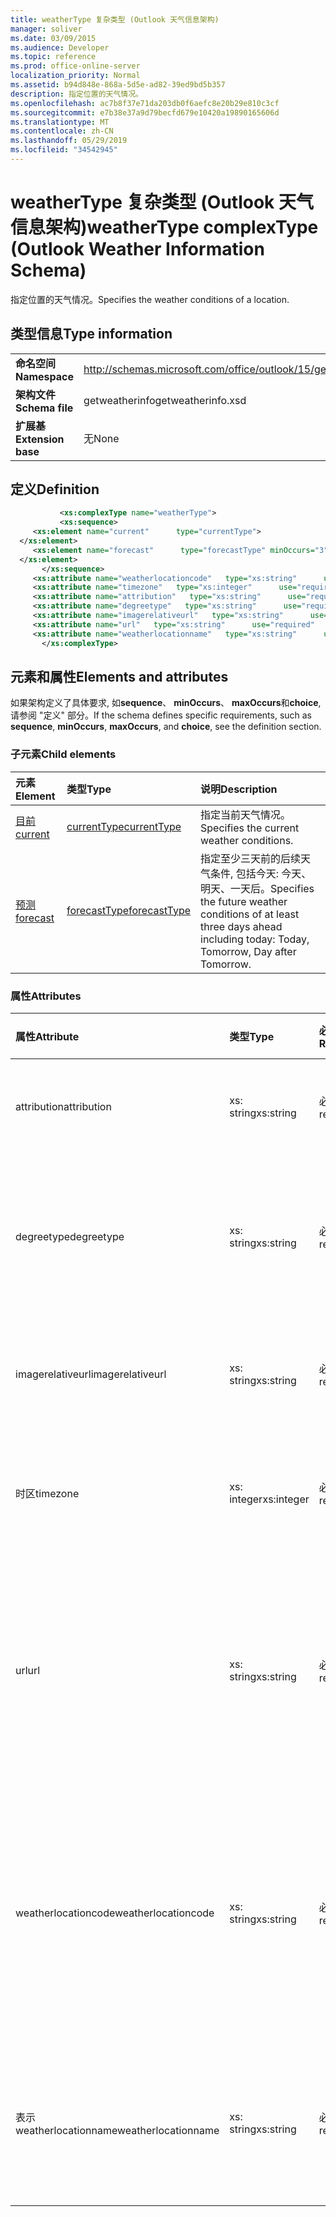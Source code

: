 ```yaml
---
title: weatherType 复杂类型 (Outlook 天气信息架构)
manager: soliver
ms.date: 03/09/2015
ms.audience: Developer
ms.topic: reference
ms.prod: office-online-server
localization_priority: Normal
ms.assetid: b94d848e-868a-5d5e-ad82-39ed9bd5b357
description: 指定位置的天气情况。
ms.openlocfilehash: ac7b8f37e71da203db0f6aefc8e20b29e810c3cf
ms.sourcegitcommit: e7b38e37a9d79becfd679e10420a19890165606d
ms.translationtype: MT
ms.contentlocale: zh-CN
ms.lasthandoff: 05/29/2019
ms.locfileid: "34542945"
---
```

# <a name="weathertype-complextype-outlook-weather-information-schema"></a><span data-ttu-id="416d9-103">weatherType 复杂类型 (Outlook 天气信息架构)</span><span class="sxs-lookup"><span data-stu-id="416d9-103">weatherType complexType (Outlook Weather Information Schema)</span></span>

<span data-ttu-id="416d9-104">指定位置的天气情况。</span><span class="sxs-lookup"><span data-stu-id="416d9-104">Specifies the weather conditions of a location.</span></span>
  
## <a name="type-information"></a><span data-ttu-id="416d9-105">类型信息</span><span class="sxs-lookup"><span data-stu-id="416d9-105">Type information</span></span>

|||
|:-----|:-----|
|<span data-ttu-id="416d9-106">**命名空间**</span><span class="sxs-lookup"><span data-stu-id="416d9-106">**Namespace**</span></span> <br/> |http://schemas.microsoft.com/office/outlook/15/getweatherinfo.xsd  <br/> |
|<span data-ttu-id="416d9-107">**架构文件**</span><span class="sxs-lookup"><span data-stu-id="416d9-107">**Schema file**</span></span> <br/> |<span data-ttu-id="416d9-108">getweatherinfo</span><span class="sxs-lookup"><span data-stu-id="416d9-108">getweatherinfo.xsd</span></span>  <br/> |
|<span data-ttu-id="416d9-109">**扩展基**</span><span class="sxs-lookup"><span data-stu-id="416d9-109">**Extension base**</span></span> <br/> |<span data-ttu-id="416d9-110">无</span><span class="sxs-lookup"><span data-stu-id="416d9-110">None</span></span>  <br/> |
   
## <a name="definition"></a><span data-ttu-id="416d9-111">定义</span><span class="sxs-lookup"><span data-stu-id="416d9-111">Definition</span></span>

```XML
           <xs:complexType name="weatherType">
           <xs:sequence>
     <xs:element name="current"      type="currentType">
  </xs:element>  
     <xs:element name="forecast"      type="forecastType" minOccurs="3"     maxOccurs="unbounded"    >
  </xs:element>  
       </xs:sequence>
     <xs:attribute name="weatherlocationcode"   type="xs:string"      use="required"     />
     <xs:attribute name="timezone"   type="xs:integer"      use="required"     />
     <xs:attribute name="attribution"   type="xs:string"      use="required"     />
     <xs:attribute name="degreetype"   type="xs:string"      use="required"     />
     <xs:attribute name="imagerelativeurl"   type="xs:string"      use="required"     />
     <xs:attribute name="url"   type="xs:string"      use="required"     />
     <xs:attribute name="weatherlocationname"   type="xs:string"      use="required"     />
       </xs:complexType>

```

## <a name="elements-and-attributes"></a><span data-ttu-id="416d9-112">元素和属性</span><span class="sxs-lookup"><span data-stu-id="416d9-112">Elements and attributes</span></span>

<span data-ttu-id="416d9-113">如果架构定义了具体要求, 如**sequence**、 **minOccurs**、 **maxOccurs**和**choice**, 请参阅 "定义" 部分。</span><span class="sxs-lookup"><span data-stu-id="416d9-113">If the schema defines specific requirements, such as **sequence**, **minOccurs**, **maxOccurs**, and **choice**, see the definition section.</span></span> 
  
### <a name="child-elements"></a><span data-ttu-id="416d9-114">子元素</span><span class="sxs-lookup"><span data-stu-id="416d9-114">Child elements</span></span>

|<span data-ttu-id="416d9-115">**元素**</span><span class="sxs-lookup"><span data-stu-id="416d9-115">**Element**</span></span>|<span data-ttu-id="416d9-116">**类型**</span><span class="sxs-lookup"><span data-stu-id="416d9-116">**Type**</span></span>|<span data-ttu-id="416d9-117">**说明**</span><span class="sxs-lookup"><span data-stu-id="416d9-117">**Description**</span></span>|
|:-----|:-----|:-----|
|[<span data-ttu-id="416d9-118">目前</span><span class="sxs-lookup"><span data-stu-id="416d9-118">current</span></span>](current-element-weathertype-complextypeoutlook-weather-information-schema.md) <br/> |[<span data-ttu-id="416d9-119">currentType</span><span class="sxs-lookup"><span data-stu-id="416d9-119">currentType</span></span>](currenttype-complextype-outlook-weather-information-schema.md) <br/> |<span data-ttu-id="416d9-120">指定当前天气情况。</span><span class="sxs-lookup"><span data-stu-id="416d9-120">Specifies the current weather conditions.</span></span>  <br/> |
|[<span data-ttu-id="416d9-121">预测</span><span class="sxs-lookup"><span data-stu-id="416d9-121">forecast</span></span>](forecast-element-weathertype-complextypeoutlook-weather-information-schema.md) <br/> |[<span data-ttu-id="416d9-122">forecastType</span><span class="sxs-lookup"><span data-stu-id="416d9-122">forecastType</span></span>](forecasttype-complextype-outlook-weather-information-schema.md) <br/> |<span data-ttu-id="416d9-123">指定至少三天前的后续天气条件, 包括今天: 今天、明天、一天后。</span><span class="sxs-lookup"><span data-stu-id="416d9-123">Specifies the future weather conditions of at least three days ahead including today: Today, Tomorrow, Day after Tomorrow.</span></span>  <br/> |
   
### <a name="attributes"></a><span data-ttu-id="416d9-124">属性</span><span class="sxs-lookup"><span data-stu-id="416d9-124">Attributes</span></span>

|<span data-ttu-id="416d9-125">**属性**</span><span class="sxs-lookup"><span data-stu-id="416d9-125">**Attribute**</span></span>|<span data-ttu-id="416d9-126">**类型**</span><span class="sxs-lookup"><span data-stu-id="416d9-126">**Type**</span></span>|<span data-ttu-id="416d9-127">**必需**</span><span class="sxs-lookup"><span data-stu-id="416d9-127">**Required**</span></span>|<span data-ttu-id="416d9-128">**描述**</span><span class="sxs-lookup"><span data-stu-id="416d9-128">**Description**</span></span>|<span data-ttu-id="416d9-129">**可能的值**</span><span class="sxs-lookup"><span data-stu-id="416d9-129">**Possible values**</span></span>|
|:-----|:-----|:-----|:-----|:-----|
|<span data-ttu-id="416d9-130">attribution</span><span class="sxs-lookup"><span data-stu-id="416d9-130">attribution</span></span>  <br/> |<span data-ttu-id="416d9-131">xs: string</span><span class="sxs-lookup"><span data-stu-id="416d9-131">xs:string</span></span>  <br/> |<span data-ttu-id="416d9-132">必需</span><span class="sxs-lookup"><span data-stu-id="416d9-132">required</span></span>  <br/> |<span data-ttu-id="416d9-133">指定天气信息的来源。</span><span class="sxs-lookup"><span data-stu-id="416d9-133">Specifies the source of the weather information.</span></span>  <br/> |<span data-ttu-id="416d9-134">类型 xs: string 的值</span><span class="sxs-lookup"><span data-stu-id="416d9-134">A value of the type xs:string</span></span>  <br/> |
|<span data-ttu-id="416d9-135">degreetype</span><span class="sxs-lookup"><span data-stu-id="416d9-135">degreetype</span></span>  <br/> |<span data-ttu-id="416d9-136">xs: string</span><span class="sxs-lookup"><span data-stu-id="416d9-136">xs:string</span></span>  <br/> |<span data-ttu-id="416d9-137">必需</span><span class="sxs-lookup"><span data-stu-id="416d9-137">required</span></span>  <br/> |<span data-ttu-id="416d9-138">指定位置温度的单位 (例如, 摄氏温度)。</span><span class="sxs-lookup"><span data-stu-id="416d9-138">Specifies the unit for the temperature of the location for example, Celsius.</span></span>  <br/> |<span data-ttu-id="416d9-139">C、F</span><span class="sxs-lookup"><span data-stu-id="416d9-139">C, F</span></span>  <br/> |
|<span data-ttu-id="416d9-140">imagerelativeurl</span><span class="sxs-lookup"><span data-stu-id="416d9-140">imagerelativeurl</span></span>  <br/> |<span data-ttu-id="416d9-141">xs: string</span><span class="sxs-lookup"><span data-stu-id="416d9-141">xs:string</span></span>  <br/> |<span data-ttu-id="416d9-142">必需</span><span class="sxs-lookup"><span data-stu-id="416d9-142">required</span></span>  <br/> |<span data-ttu-id="416d9-143">指定位置的图像的 URL。</span><span class="sxs-lookup"><span data-stu-id="416d9-143">Specifies the URL of the image for the location.</span></span>  <br/> |<span data-ttu-id="416d9-144">类型 xs: string 的值</span><span class="sxs-lookup"><span data-stu-id="416d9-144">A value of the type xs:string</span></span>  <br/> |
|<span data-ttu-id="416d9-145">时区</span><span class="sxs-lookup"><span data-stu-id="416d9-145">timezone</span></span>  <br/> |<span data-ttu-id="416d9-146">xs: integer</span><span class="sxs-lookup"><span data-stu-id="416d9-146">xs:integer</span></span>  <br/> |<span data-ttu-id="416d9-147">必需</span><span class="sxs-lookup"><span data-stu-id="416d9-147">required</span></span>  <br/> |<span data-ttu-id="416d9-148">指定 GMT 偏移量。</span><span class="sxs-lookup"><span data-stu-id="416d9-148">Specifies the GMT offset.</span></span>  <br/> |<span data-ttu-id="416d9-149">介于-11 和12之间的值 (含)</span><span class="sxs-lookup"><span data-stu-id="416d9-149">A value between -11 and 12 inclusive</span></span>  <br/> |
|<span data-ttu-id="416d9-150">url</span><span class="sxs-lookup"><span data-stu-id="416d9-150">url</span></span>  <br/> |<span data-ttu-id="416d9-151">xs: string</span><span class="sxs-lookup"><span data-stu-id="416d9-151">xs:string</span></span>  <br/> |<span data-ttu-id="416d9-152">必需</span><span class="sxs-lookup"><span data-stu-id="416d9-152">required</span></span>  <br/> |<span data-ttu-id="416d9-153">指定包含指定位置的天气信息的天气服务网页的 URL。</span><span class="sxs-lookup"><span data-stu-id="416d9-153">Specifies the URL for the web page of the weather service that contains weather information for the specified location.</span></span>  <br/> |<span data-ttu-id="416d9-154">类型 xs: string 的值</span><span class="sxs-lookup"><span data-stu-id="416d9-154">A value of the type xs:string</span></span>  <br/> |
|<span data-ttu-id="416d9-155">weatherlocationcode</span><span class="sxs-lookup"><span data-stu-id="416d9-155">weatherlocationcode</span></span>  <br/> |<span data-ttu-id="416d9-156">xs: string</span><span class="sxs-lookup"><span data-stu-id="416d9-156">xs:string</span></span>  <br/> |<span data-ttu-id="416d9-157">必需</span><span class="sxs-lookup"><span data-stu-id="416d9-157">required</span></span>  <br/> |<span data-ttu-id="416d9-158">指定与用于区分具有相同名称的多个位置的位置相关联的代码。</span><span class="sxs-lookup"><span data-stu-id="416d9-158">Specifies the code that is associated with the location used to distinguish multiple location that have the same name.</span></span>  <br/> |<span data-ttu-id="416d9-159">类型 xs: string 的值</span><span class="sxs-lookup"><span data-stu-id="416d9-159">A value of the type xs:string</span></span>  <br/> |
|<span data-ttu-id="416d9-160">表示 weatherlocationname</span><span class="sxs-lookup"><span data-stu-id="416d9-160">weatherlocationname</span></span>  <br/> |<span data-ttu-id="416d9-161">xs: string</span><span class="sxs-lookup"><span data-stu-id="416d9-161">xs:string</span></span>  <br/> |<span data-ttu-id="416d9-162">必需</span><span class="sxs-lookup"><span data-stu-id="416d9-162">required</span></span>  <br/> |<span data-ttu-id="416d9-163">指定在下拉控件中显示的位置的名称。</span><span class="sxs-lookup"><span data-stu-id="416d9-163">Specifies the name of the location that appears in the drop-down control.</span></span>  <br/> |<span data-ttu-id="416d9-164">类型 xs: string 的值</span><span class="sxs-lookup"><span data-stu-id="416d9-164">A value of the type xs:string</span></span>  <br/> |
   

